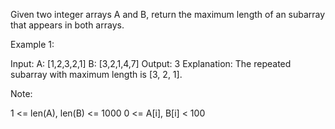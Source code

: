 Given two integer arrays A and B, return the maximum length of an subarray that appears in both arrays.

Example 1:

Input:
A: [1,2,3,2,1]
B: [3,2,1,4,7]
Output: 3
Explanation:
The repeated subarray with maximum length is [3, 2, 1].

Note:

1 <= len(A), len(B) <= 1000
0 <= A[i], B[i] < 100
